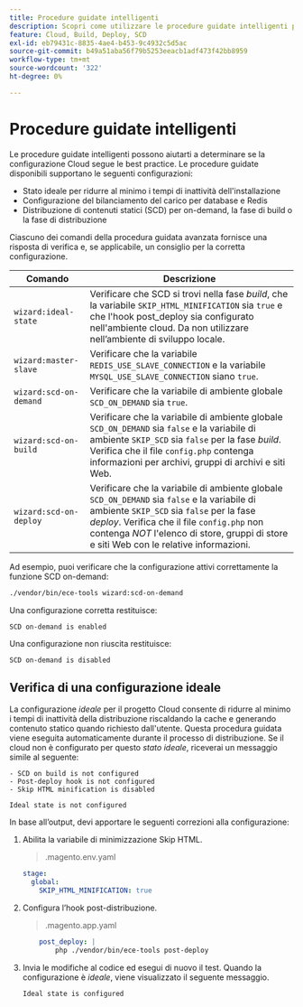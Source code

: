 ```yaml
---
title: Procedure guidate intelligenti
description: Scopri come utilizzare le procedure guidate intelligenti per valutare se il progetto Adobe Commerce su infrastruttura cloud segue le best practice di distribuzione.
feature: Cloud, Build, Deploy, SCD
exl-id: eb79431c-8835-4ae4-b453-9c4932c5d5ac
source-git-commit: b49a51aba56f79b5253eeacb1adf473f42bb8959
workflow-type: tm+mt
source-wordcount: '322'
ht-degree: 0%

---
```


# Procedure guidate intelligenti

Le procedure guidate intelligenti possono aiutarti a determinare se la configurazione Cloud segue le best practice. Le procedure guidate disponibili supportano le seguenti configurazioni:

- Stato ideale per ridurre al minimo i tempi di inattività dell&#39;installazione
- Configurazione del bilanciamento del carico per database e Redis
- Distribuzione di contenuti statici (SCD) per on-demand, la fase di build o la fase di distribuzione

Ciascuno dei comandi della procedura guidata avanzata fornisce una risposta di verifica e, se applicabile, un consiglio per la corretta configurazione.

| Comando | Descrizione |
| ------- | ------------|
| `wizard:ideal-state` | Verificare che SCD si trovi nella fase _build_, che la variabile `SKIP_HTML_MINIFICATION` sia `true` e che l&#39;hook post_deploy sia configurato nell&#39;ambiente cloud. Da non utilizzare nell’ambiente di sviluppo locale. |
| `wizard:master-slave` | Verificare che la variabile `REDIS_USE_SLAVE_CONNECTION` e la variabile `MYSQL_USE_SLAVE_CONNECTION` siano `true`. |
| `wizard:scd-on-demand` | Verificare che la variabile di ambiente globale `SCD_ON_DEMAND` sia `true`. |
| `wizard:scd-on-build` | Verificare che la variabile di ambiente globale `SCD_ON_DEMAND` sia `false` e la variabile di ambiente `SKIP_SCD` sia `false` per la fase _build_. Verifica che il file `config.php` contenga informazioni per archivi, gruppi di archivi e siti Web. |
| `wizard:scd-on-deploy` | Verificare che la variabile di ambiente globale `SCD_ON_DEMAND` sia `false` e la variabile di ambiente `SKIP_SCD` sia `false` per la fase _deploy_. Verifica che il file `config.php` non contenga _NOT_ l&#39;elenco di store, gruppi di store e siti Web con le relative informazioni. |

Ad esempio, puoi verificare che la configurazione attivi correttamente la funzione SCD on-demand:

```bash
./vendor/bin/ece-tools wizard:scd-on-demand
```

Una configurazione corretta restituisce:

```
SCD on-demand is enabled
```

Una configurazione non riuscita restituisce:

```
SCD on-demand is disabled
```

## Verifica di una configurazione ideale

La configurazione _ideale_ per il progetto Cloud consente di ridurre al minimo i tempi di inattività della distribuzione riscaldando la cache e generando contenuto statico quando richiesto dall&#39;utente. Questa procedura guidata viene eseguita automaticamente durante il processo di distribuzione. Se il cloud non è configurato per questo _stato ideale_, riceverai un messaggio simile al seguente:

```
- SCD on build is not configured
- Post-deploy hook is not configured
- Skip HTML minification is disabled

Ideal state is not configured
```

In base all’output, devi apportare le seguenti correzioni alla configurazione:

1. Abilita la variabile di minimizzazione Skip HTML.

   > .magento.env.yaml

   ```yaml
   stage:
     global:
       SKIP_HTML_MINIFICATION: true
   ```

1. Configura l’hook post-distribuzione.

   > .magento.app.yaml

   ```yaml
       post_deploy: |
           php ./vendor/bin/ece-tools post-deploy
   ```

1. Invia le modifiche al codice ed esegui di nuovo il test. Quando la configurazione è _ideale_, viene visualizzato il seguente messaggio.

   ```
   Ideal state is configured
   ```
